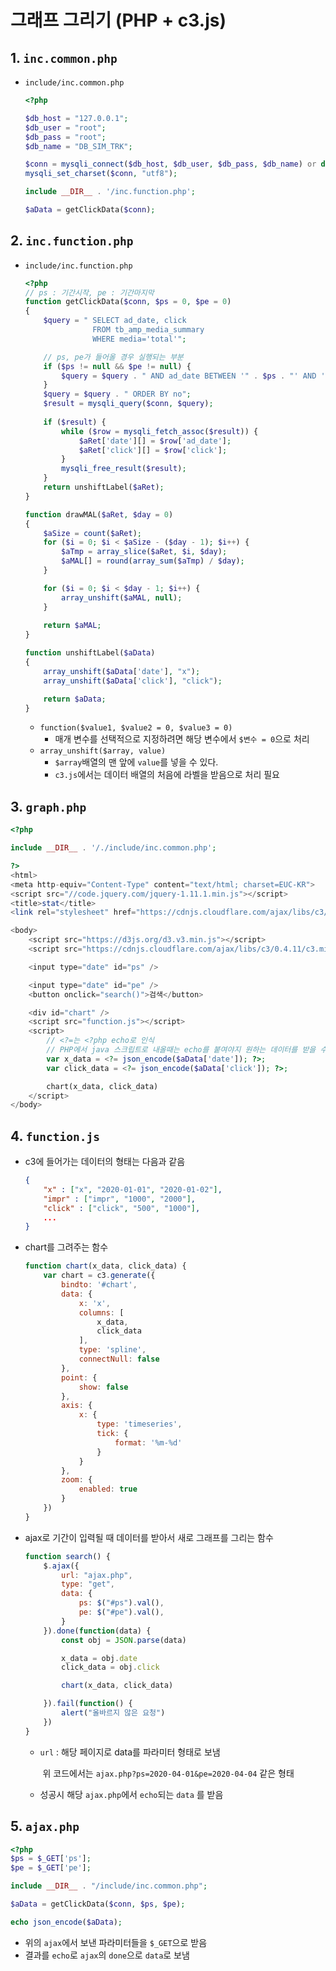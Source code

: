 # 그래프 그리기 (PHP + c3.js)

## 1. `inc.common.php`

- `include/inc.common.php` 

  ```php
  <?php
  
  $db_host = "127.0.0.1";
  $db_user = "root";
  $db_pass = "root";
  $db_name = "DB_SIM_TRK";
  
  $conn = mysqli_connect($db_host, $db_user, $db_pass, $db_name) or die('cannot connect to mysql.');
  mysqli_set_charset($conn, "utf8");
  
  include __DIR__ . '/inc.function.php';
  
  $aData = getClickData($conn);
  ```

## 2. `inc.function.php`

- `include/inc.function.php`

  ```php
  <?php
  // ps : 기간시작, pe : 기간마지막
  function getClickData($conn, $ps = 0, $pe = 0)
  {
      $query = " SELECT ad_date, click 
                 FROM tb_amp_media_summary 
                 WHERE media='total'";
  
      // ps, pe가 들어올 경우 실행되는 부분
      if ($ps != null && $pe != null) {
          $query = $query . " AND ad_date BETWEEN '" . $ps . "' AND '" . $pe . "' ";
      }
      $query = $query . " ORDER BY no";
      $result = mysqli_query($conn, $query);
      
      if ($result) {
          while ($row = mysqli_fetch_assoc($result)) {
              $aRet['date'][] = $row['ad_date'];
              $aRet['click'][] = $row['click'];
          }
          mysqli_free_result($result);
      }
      return unshiftLabel($aRet);
  }
  
  function drawMAL($aRet, $day = 0)
  {
      $aSize = count($aRet);
      for ($i = 0; $i < $aSize - ($day - 1); $i++) {
          $aTmp = array_slice($aRet, $i, $day);
          $aMAL[] = round(array_sum($aTmp) / $day);
      }
  
      for ($i = 0; $i < $day - 1; $i++) {
          array_unshift($aMAL, null);
      }
      
      return $aMAL;
  }
  
  function unshiftLabel($aData)
  {
      array_unshift($aData['date'], "x");
      array_unshift($aData['click'], "click");
  
      return $aData;
  }
  ```
  
  - `function($value1, $value2 = 0, $value3 = 0)`
    - 매개 변수를 선택적으로 지정하려면 해당 변수에서 `$변수 = 0`으로 처리
  - `array_unshift($array, value)`
    - `$array`배열의 맨 앞에 `value`를 넣을 수 있다.
    - `c3.js`에서는 데이터 배열의 처음에 라벨을 받음으로 처리 필요
## 3. `graph.php`

```php
<?php

include __DIR__ . '/./include/inc.common.php';

?>
<html>
<meta http-equiv="Content-Type" content="text/html; charset=EUC-KR">
<script src="//code.jquery.com/jquery-1.11.1.min.js"></script>
<title>stat</title>
<link rel="stylesheet" href="https://cdnjs.cloudflare.com/ajax/libs/c3/0.4.11/c3.min.css" />

<body>
    <script src="https://d3js.org/d3.v3.min.js"></script>
    <script src="https://cdnjs.cloudflare.com/ajax/libs/c3/0.4.11/c3.min.js"></script>

    <input type="date" id="ps" />

    <input type="date" id="pe" />
    <button onclick="search()">검색</button>

    <div id="chart" />
    <script src="function.js"></script>
    <script>
    	// <?=는 <?php echo로 인식
    	// PHP에서 java 스크립트로 내올때는 echo를 붙여야지 원하는 데이터를 받을 수 있음
        var x_data = <?= json_encode($aData['date']); ?>;
        var click_data = <?= json_encode($aData['click']); ?>;

        chart(x_data, click_data)
    </script>
</body>
```

## 4. `function.js`

- c3에 들어가는 데이터의 형태는 다음과 같음

  ```json
  {
      "x" : ["x", "2020-01-01", "2020-01-02"],
      "impr" : ["impr", "1000", "2000"],
      "click" : ["click", "500", "1000"],
      ...
  }
  ```

- chart를 그려주는 함수

  ```javascript
  function chart(x_data, click_data) {
      var chart = c3.generate({
          bindto: '#chart',
          data: {
              x: 'x',
              columns: [
                  x_data,
                  click_data
              ],
              type: 'spline',
              connectNull: false
          },
          point: {
              show: false
          },
          axis: {
              x: {
                  type: 'timeseries',
                  tick: {
                      format: '%m-%d'
                  }
              }
          },
          zoom: {
              enabled: true
          }
      })
  }
  ```

- ajax로 기간이 입력될 때 데이터를 받아서 새로 그래프를 그리는 함수

  ```javascript
  function search() {
      $.ajax({
          url: "ajax.php",
          type: "get",
          data: {
              ps: $("#ps").val(),
              pe: $("#pe").val(),
          }
      }).done(function(data) {
          const obj = JSON.parse(data)
  
          x_data = obj.date
          click_data = obj.click
  
          chart(x_data, click_data)
  
      }).fail(function() {
          alert("올바르지 않은 요청")
      })
  }
  ```

  - `url` : 해당 페이지로 data를 파라미터 형태로 보냄
  
    ​         위 코드에서는 `ajax.php?ps=2020-04-01&pe=2020-04-04` 같은 형태
  
  - 성공시 해당 `ajax.php`에서 `echo`되는 `data` 를 받음

## 5. `ajax.php`

```php
<?php
$ps = $_GET['ps'];
$pe = $_GET['pe'];

include __DIR__ . "/include/inc.common.php";

$aData = getClickData($conn, $ps, $pe);

echo json_encode($aData);
```

- 위의 `ajax`에서 보낸 파라미터들을 `$_GET`으로 받음
- 결과를 `echo`로  `ajax`의 `done`으로 `data`로 보냄


